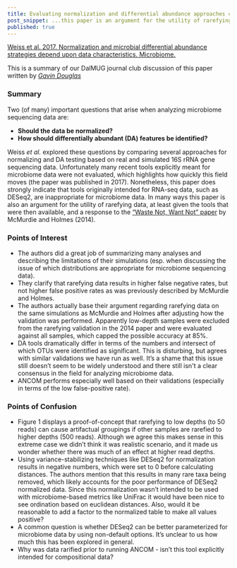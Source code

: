 ```yaml
---
title: Evaluating normalization and differential abundance approaches circa 2017
post_snippet: ...this paper is an argument for the utility of rarefying data ... and a response to the “Waste Not, Want Not” paper
published: true
---
```


[Weiss et al. 2017. Normalization and microbial differential abundance strategies depend upon data characteristics. Microbiome.](https://microbiomejournal.biomedcentral.com/articles/10.1186/s40168-017-0237-y)

This is a summary of our DalMUG journal club discussion of this paper written by [_Gavin Douglas_](http://www.gavindouglas.ca/)

### Summary
Two (of many) important questions that arise when analyzing microbiome sequencing data are:  
* **Should the data be normalized?**  
* **How should differentially abundant (DA) features be identified?**

Weiss _et al._ explored these questions by comparing several approaches for normalizing and DA testing based on real 
and simulated 16S rRNA gene sequencing data. Unfortunately many recent tools explicitly meant for microbiome data were not 
evaluated, which highlights how quickly this field moves (the paper was published in 2017). Nonetheless, this paper does strongly 
indicate that tools originally intended for RNA-seq data, such as DESeq2, are inappropriate for microbiome data. In 
many ways this paper is also an argument for the utility of rarefying data, at least given the tools that were then available, and a 
response to the [“Waste Not, Want Not” paper](https://journals.plos.org/ploscompbiol/article?id=10.1371/journal.pcbi.1003531) by McMurdie and Holmes (2014).

### Points of Interest
* The authors did a great job of summarizing many analyses and describing the limitations of their simulations (esp. when discussing the issue of which distributions are appropriate for microbiome sequencing data).
* They clarify that rarefying data results in higher false negative rates, but not higher false positive rates as was previously described by McMurdie and Holmes. 
* The authors actually base their argument regarding rarefying data on the same simulations as McMurdie and Holmes after adjusting how the validation was performed. Apparently low-depth samples were excluded from the rarefying validation in the 2014 paper and were evaluated against all samples, which capped the possible accuracy at 85%.
* DA tools dramatically differ in terms of the numbers and intersect of which OTUs were identified as significant. This is disturbing, but agrees with similar validations we have run as well. It’s a shame that this issue still doesn’t seem to be widely understood and there still isn't a clear consensus in the field for analyzing microbiome data.
* ANCOM performs especially well based on their validations (especially in terms of the low false-positive rate).

### Points of Confusion
* Figure 1 displays a proof-of-concept that rarefying to low depths (to 50 reads) can cause artifactual groupings if other samples are rarefied to higher depths (500 reads). Although we agree this makes sense in this extreme case we didn’t think it was realistic scenario, and it made us wonder whether there was much of an effect at higher read depths.
* Using variance-stabilizing techniques like DESeq2 for normalization results in negative numbers, which were set to 0 before calculating distances. The authors mention that this results in many rare taxa being removed, which likely accounts for the poor performance of DESeq2 normalized data. Since this normalization wasn’t intended to be used with microbiome-based metrics like UniFrac it would have been nice to see ordination based on euclidean distances. Also, would it be reasonable to add a factor to the normalized table to make all values positive? 
* A common question is whether DESeq2 can be better parameterized for microbiome data by using non-default options. It’s unclear to us how much this has been explored in general.
* Why was data rarified prior to running ANCOM - isn’t this tool explicitly intended for compositional data?
